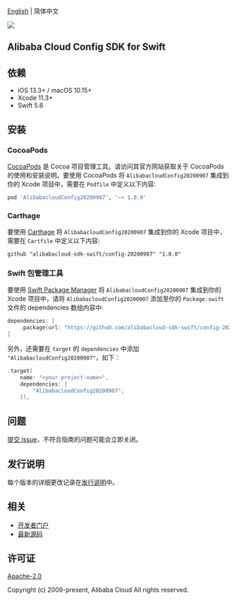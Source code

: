[English](README.md) | 简体中文

![](https://aliyunsdk-pages.alicdn.com/icons/AlibabaCloud.svg)

## Alibaba Cloud Config SDK for Swift

## 依赖

- iOS 13.3+ / macOS 10.15+
- Xcode 11.3+
- Swift 5.6

## 安装

### CocoaPods

[CocoaPods](https://cocoapods.org) 是 Cocoa 项目管理工具。请访问其官方网站获取关于 CocoaPods 的使用和安装说明。要使用 CocoaPods 将 `AlibabacloudConfig20200907` 集成到你的 Xcode 项目中，需要在 `Podfile` 中定义以下内容:

```ruby
pod 'AlibabacloudConfig20200907', '~> 1.0.0'
```

### Carthage

要使用 [Carthage](https://github.com/Carthage/Carthage) 将 `AlibabacloudConfig20200907` 集成到你的 Xcode 项目中，需要在 `Cartfile` 中定义以下内容:

```ogdl
github "alibabacloud-sdk-swift/config-20200907" "1.0.0"
```

### Swift 包管理工具

要使用 [Swift Package Manager](https://swift.org/package-manager/) 将 `AlibabacloudConfig20200907` 集成到你的 Xcode 项目中，请将 `AlibabacloudConfig20200907` 添加至你的 `Package.swift` 文件的 dependencies 数组内容中:

```swift
dependencies: [
    .package(url: "https://github.com/alibabacloud-sdk-swift/config-20200907.git", from: "1.0.0")
]
```

另外，还需要在 `target` 的 `dependencies` 中添加 `"AlibabacloudConfig20200907"`，如下：

```swift
.target(
    name: "<your-project-name>",
    dependencies: [
        "AlibabacloudConfig20200907",
    ]),
```

## 问题

[提交 Issue](https://github.com/alibabacloud-sdk-swift/config-20200907/issues/new)，不符合指南的问题可能会立即关闭。

## 发行说明

每个版本的详细更改记录在[发行说明](./ChangeLog.txt)中。

## 相关

* [开发者门户](https://next.api.aliyun.com/home)
* [最新源码](https://github.com/alibabacloud-sdk-swift/config-20200907)

## 许可证

[Apache-2.0](http://www.apache.org/licenses/LICENSE-2.0)

Copyright (c) 2009-present, Alibaba Cloud All rights reserved.
